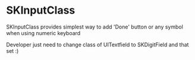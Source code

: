 SKInputClass
============

SKInputClass provides simplest way to add 'Done' button or any symbol when using numeric keyboard

Developer just need to change class of UITextfield to SKDigitField and that set :)

